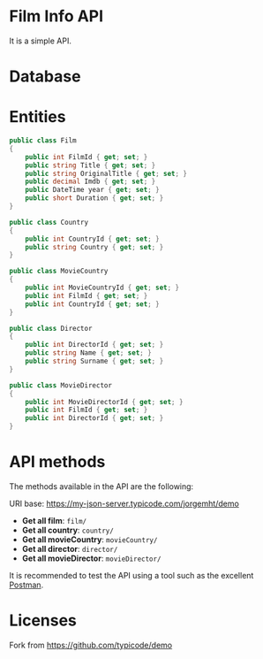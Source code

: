 # Film Info API

It is a simple API.

# Database

# Entities

```csharp
public class Film
{
    public int FilmId { get; set; }
    public string Title { get; set; }
    public string OriginalTitle { get; set; }
    public decimal Imdb { get; set; }
    public DateTime year { get; set; }
    public short Duration { get; set; }
}
```

```csharp
public class Country
{
    public int CountryId { get; set; }
    public string Country { get; set; }
}
```

```csharp
public class MovieCountry 
{
    public int MovieCountryId { get; set; }
    public int FilmId { get; set; }
    public int CountryId { get; set; }
}
```

```csharp
public class Director
{
    public int DirectorId { get; set; }
    public string Name { get; set; }
    public string Surname { get; set; }
}
```

```csharp
public class MovieDirector 
{
    public int MovieDirectorId { get; set; }
    public int FilmId { get; set; }
    public int DirectorId { get; set; }
}
```

# API methods

The methods available in the API are the following:

URI base: https://my-json-server.typicode.com/jorgemht/demo

- **Get all film**: `film/`
- **Get all country**: `country/`
- **Get all movieCountry**: `movieCountry/`
- **Get all director**: `director/`
- **Get all movieDirector**: `movieDirector/`

It is recommended to test the API using a tool such as the excellent [Postman](https://www.getpostman.com/).

# Licenses

Fork from https://github.com/typicode/demo
